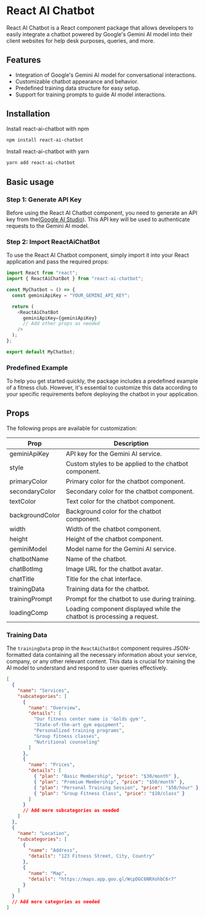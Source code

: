 # React AI Chatbot

React AI Chatbot is a React component package that allows developers to easily integrate a chatbot powered by Google's Gemini AI model into their client websites for help desk purposes, queries, and more.

## Features

- Integration of Google's Gemini AI model for conversational interactions.
- Customizable chatbot appearance and behavior.
- Predefined training data structure for easy setup.
- Support for training prompts to guide AI model interactions.

## Installation

Install react-ai-chatbot with npm

```bash
npm install react-ai-chatbot
```

Install react-ai-chatbot with yarn

```bash
yarn add react-ai-chatbot
```

## Basic usage

### Step 1: Generate API Key

Before using the React AI Chatbot component, you need to generate an API key from the([Google AI Studio](https://aistudio.google.com/app/apikey)). This API key will be used to authenticate requests to the Gemini AI model.

### Step 2: Import ReactAiChatBot

To use the React AI Chatbot component, simply import it into your React application and pass the required props:

```javascript
import React from "react";
import { ReactAiChatBot } from "react-ai-chatbot";

const MyChatbot = () => {
  const geminiApiKey = "YOUR_GEMINI_API_KEY";

  return (
    <ReactAiChatBot
      geminiApiKey={geminiApiKey}
      // Add other props as needed
    />
  );
};

export default MyChatbot;
```

### Predefined Example

To help you get started quickly, the package includes a predefined example of a fitness club. However, it's essential to customize this data according to your specific requirements before deploying the chatbot in your application.

## Props

The following props are available for customization:

| Prop            | Description                                                            |
| --------------- | ---------------------------------------------------------------------- |
| geminiApiKey    | API key for the Gemini AI service.                                     |
| style           | Custom styles to be applied to the chatbot component.                  |
| primaryColor    | Primary color for the chatbot component.                               |
| secondaryColor  | Secondary color for the chatbot component.                             |
| textColor       | Text color for the chatbot component.                                  |
| backgroundColor | Background color for the chatbot component.                            |
| width           | Width of the chatbot component.                                        |
| height          | Height of the chatbot component.                                       |
| geminiModel     | Model name for the Gemini AI service.                                  |
| chatbotName     | Name of the chatbot.                                                   |
| chatBotImg      | Image URL for the chatbot avatar.                                      |
| chatTitle       | Title for the chat interface.                                          |
| trainingData    | Training data for the chatbot.                                         |
| trainingPrompt  | Prompt for the chatbot to use during training.                         |
| loadingComp     | Loading component displayed while the chatbot is processing a request. |

### Training Data

The `trainingData` prop in the `ReactAiChatBot` component requires JSON-formatted data containing all the necessary information about your service, company, or any other relevant content. This data is crucial for training the AI model to understand and respond to user queries effectively.

```json
[
  {
    "name": "Services",
    "subcategories": [
      {
        "name": "Overview",
        "details": [
          "Our fitness center name is 'Golds gym'",
          "State-of-the-art gym equipment",
          "Personalized training programs",
          "Group fitness classes",
          "Nutritional counseling"
        ]
      },
      {
        "name": "Prices",
        "details": [
          { "plan": "Basic Membership", "price": "$30/month" },
          { "plan": "Premium Membership", "price": "$50/month" },
          { "plan": "Personal Training Session", "price": "$50/hour" },
          { "plan": "Group Fitness Class", "price": "$10/class" }
        ]
      }
      // Add more subcategories as needed
    ]
  },
  {
    "name": "Location",
    "subcategories": [
      {
        "name": "Address",
        "details": "123 Fitness Street, City, Country"
      },
      {
        "name": "Map",
        "details": "https://maps.app.goo.gl/WcpDGC6NRXohbC6r7"
      }
    ]
  }
  // Add more categories as needed
]
```
